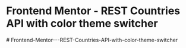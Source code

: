 # Frontend Mentor - REST Countries API with color theme switcher
#   F r o n t e n d - M e n t o r - - - R E S T - C o u n t r i e s - A P I - w i t h - c o l o r - t h e m e - s w i t c h e r  
 